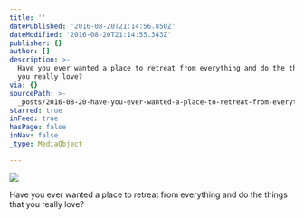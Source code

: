 ```yaml
---
title: ''
datePublished: '2016-08-20T21:14:56.850Z'
dateModified: '2016-08-20T21:14:55.343Z'
publisher: {}
author: []
description: >-
  Have you ever wanted a place to retreat from everything and do the things that
  you really love? 
via: {}
sourcePath: >-
  _posts/2016-08-20-have-you-ever-wanted-a-place-to-retreat-from-everything-and.md
starred: true
inFeed: true
hasPage: false
inNav: false
_type: MediaObject

---
```

![](https://the-grid-user-content.s3-us-west-2.amazonaws.com/c4b0a5bb-c27b-44ac-891d-a2b25f22eb0a.jpg)

Have you ever wanted a place to retreat from everything and do the things that you really love?